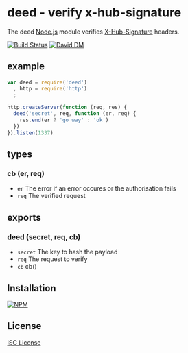 
# deed - verify x-hub-signature

The deed [Node.js](http://nodejs.org/) module verifies [X-Hub-Signature](http://pubsubhubbub.googlecode.com/git/pubsubhubbub-core-0.3.html#aggregatedistribution) headers.  

[![Build Status](https://secure.travis-ci.org/michaelnisi/deed.svg)](http://travis-ci.org/michaelnisi/deed) [![David DM](https://david-dm.org/michaelnisi/deed.svg)](http://david-dm.org/michaelnisi/deed)

## example

```js
var deed = require('deed')
  , http = require('http')
  ;

http.createServer(function (req, res) {
  deed('secret', req, function (er, req) {
    res.end(er ? 'go way' : 'ok')
  })
}).listen(1337)

```

## types

### cb (er, req) 

- `er` The error if an error occures or the authorisation fails
- `req` The verified request

## exports

### deed (secret, req, cb) 

- `secret` The key to hash the payload
- `req` The request to verify
- `cb` cb()

## Installation

[![NPM](https://nodei.co/npm/deed.svg)](https://npmjs.org/package/deed)

## License

[ISC License](https://github.com/michaelnisi/deed/blob/master/LICENSE)
